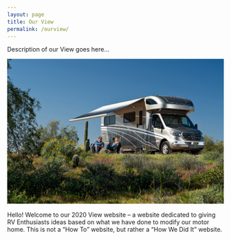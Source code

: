 ```yaml
---
layout: page
title: Our View
permalink: /ourview/
---
```


Description of our View goes here...

<img src="/assets/VW-Lifestyle%2005-20.jpg"/>

Hello!  Welcome to our 2020 View website – a website dedicated to giving RV Enthusiasts ideas based on what we have done to modify our motor home.  This is not a “How To” website, but rather a “How We Did It” website. 
